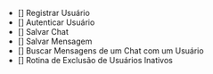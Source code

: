 - [] Registrar Usuário
- [] Autenticar Usuário
- [] Salvar Chat
- [] Salvar Mensagem
- [] Buscar Mensagens de um Chat com um Usuário
- [] Rotina de Exclusão de Usuários Inativos
